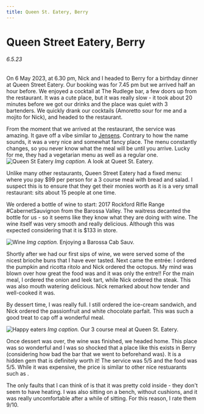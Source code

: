 ```yaml
---
title: Queen St. Eatery, Berry
---
```

# Queen Street Eatery, Berry
###### 6.5.23
On 6 May 2023, at 6.30 pm, Nick and I headed to Berry for a birthday dinner at Queen Street Eatery. Our booking was for 7.45 pm but we arrived half an hour before. We enjoyed a cocktail at The Rudlege bar, a few doors up from the restaurant. It was a cute place, but it was really slow - it took about 20 minutes before we got our drinks and the place was quiet with 3 bartenders. We quickly drank our cocktails (Amoretto sour for me and a mojito for Nick), and headed to the restaurant. 

From the moment that we arrived at the restaurant, the service was amazing. It gave off a vibe similar to [Jensens](/life/restaurants-and-bars/jensens.). Contrary to how the name sounds, it was a very nice and somewhat fancy place. The menu constantly changes, so you never know what the meal will be until you arrive. Lucky for me, they had a vegetarian menu as well as a regular one. 
![Queen St Eatery](pictures/berry1.png)
*Img caption.* A look at Queet St. Eatery. 

Unlike many other restaurants, Queen Street Eatery had a fixed menu: where you pay $99 per person for a 3 course meal with bread and salad. I suspect this is to ensure that they get their monies worth as it is a very small restaurant: sits about 15 people at one time. 

We ordered a bottle of wine to start: 2017 Rockford Rifle Range #CabernetSauvignon from the Barossa Valley. The waitress decanted the bottle for us - so it seems like they know what they are doing with wine. The wine itself was very smooth and really delicious. Although this was expected considering that it is $133 in store. 

![Wine](pictures/queenst-berry1.png)
*Img caption.* Enjoying a Barossa Cab Sauv. 

Shortly after we had our first sips of wine, we were served some of the nicest brioche buns that I have ever tasted. Next came the entrée: I ordered the pumpkin and ricotta ritolo and Nick ordered the octopus. My mind was blown over how great the food was and it was only the entre!! For the main meal, I ordered the onion and leek tart, while Nick ordered the steak. This was also mouth watering delicious. Nick remarked about how tender and well-cooked it was. 

By dessert time, I was really full. I still ordered the ice-cream sandwich, and Nick ordered the passionfruit and white chocolate parfait. This was such a good treat to cap off a wonderful meal. 

![Happy eaters](pictures/queenst-berry3.png)
*Img caption.* Our 3 course meal at Queen St. Eatery. 

Once dessert was over, the wine was finished, we headed home. This place was so wonderful and I was so shocked that a place like this exists in Berry (considering how bad the bar that we went to beforehand was). It is a hidden gem that is definitely worth it! The service was 5/5 and the food was 5/5. While it was expensive, the price is similar to other nice restuarants such as . 

The only faults that I can think of is that it was pretty cold inside - they don't seem to have heating. I was also sitting on a bench, without cushions, and it was really uncomfortable after a while of sitting. For this reason, I rate them 9/10. 

